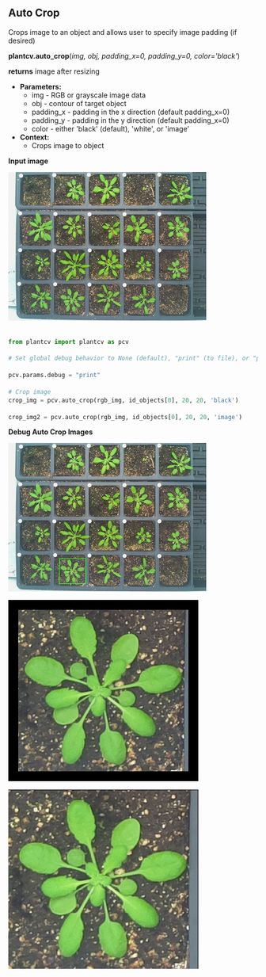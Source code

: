 ## Auto Crop

Crops image to an object and allows user to specify image padding (if desired)

**plantcv.auto_crop**(*img, obj, padding_x=0, padding_y=0, color='black'*)

**returns** image after resizing

- **Parameters:**
    - img - RGB or grayscale image data
    - obj - contour of target object 
    - padding_x - padding in the x direction (default padding_x=0)
    - padding_y - padding in the y direction (default padding_x=0)
    - color - either 'black' (default), 'white', or 'image'
- **Context:**
    - Crops image to object
    
**Input image**

![Screenshot](img/documentation_images/auto_crop/2016-05-25_1031.chamber129-camera-01.jpg)

```python

from plantcv import plantcv as pcv

# Set global debug behavior to None (default), "print" (to file), or "plot" (Jupyter Notebooks or X11)

pcv.params.debug = "print"

# Crop image
crop_img = pcv.auto_crop(rgb_img, id_objects[0], 20, 20, 'black')

crop_img2 = pcv.auto_crop(rgb_img, id_objects[0], 20, 20, 'image')

```

**Debug Auto Crop Images**

![Screenshot](img/documentation_images/auto_crop/155_crop_area.jpg)

![Screenshot](img/documentation_images/auto_crop/155_auto_cropped.jpg)

![Screenshot](img/documentation_images/auto_crop/155_auto_image.jpg)

